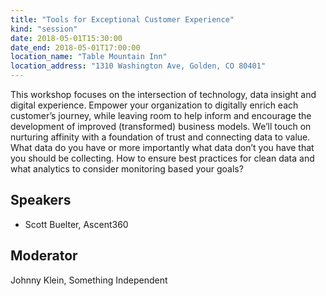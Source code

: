 ```yaml
---
title: "Tools for Exceptional Customer Experience"
kind: "session"
date: 2018-05-01T15:30:00
date_end: 2018-05-01T17:00:00
location_name: "Table Mountain Inn"
location_address: "1310 Washington Ave, Golden, CO 80401"
---
```


This workshop focuses on the intersection of technology, data insight and digital experience. Empower your organization to digitally enrich each customer’s journey, while leaving room to help inform and encourage the development of improved (transformed) business models. We’ll touch on nurturing affinity with a foundation of trust and connecting data to value. What data do you have or more importantly what data don’t you have that you should be collecting. How to ensure best practices for clean data and what analytics to consider monitoring based your goals?

## Speakers
- Scott Buelter, Ascent360

## Moderator
Johnny Klein, Something Independent
